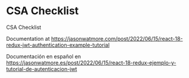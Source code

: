 # CSA Checklist

CSA Checklist

Documentation at https://jasonwatmore.com/post/2022/06/15/react-18-redux-jwt-authentication-example-tutorial

Documentación en español en https://jasonwatmore.es/post/2022/06/15/react-18-redux-ejemplo-y-tutorial-de-autenticacion-jwt
